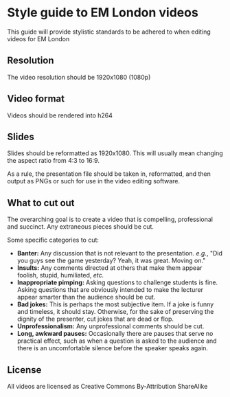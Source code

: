 # Style guide to EM London videos

This guide will provide stylistic standards to be adhered to when editing videos for EM London

## Resolution
The video resolution should be 1920x1080 (1080p)

## Video format
Videos should be rendered into h264

## Slides
Slides should be reformatted as 1920x1080. This will usually mean changing the aspect ratio from 4:3 to 16:9.

As a rule, the presentation file should be taken in, reformatted, and then output as PNGs or such for use in the video editing software.

## What to cut out
The overarching goal is to create a video that is compelling, professional and succinct. Any extraneous pieces should be cut.

Some specific categories to cut:
* **Banter:** Any discussion that is not relevant to the presentation. *e.g.*, "Did you guys see the game yesterday? Yeah, it was great. Moving on."
* **Insults:** Any comments directed at others that make them appear foolish, stupid, humiliated, *etc.*
* **Inappropriate pimping:** Asking questions to challenge students is fine. Asking questions that are obviously intended to make the lecturer appear smarter than the audience should be cut.
* **Bad jokes:** This is perhaps the most subjective item. If a joke is funny and timeless, it should stay. Otherwise, for the sake of preserving the dignity of the presenter, cut jokes that are dead or flop.
* **Unprofessionalism:** Any unprofessional comments should be cut.
* **Long, awkward pauses:** Occasionally there are pauses that serve no practical effect, such as when a question is asked to the audience and there is an uncomfortable silence before the speaker speaks again.

## License
All videos are licensed as Creative Commons By-Attribution ShareAlike
